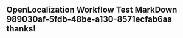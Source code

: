 <properties
ms.topic="hero-topic"
ms.test1="hero-topic"
ms.test2="test"/>

## OpenLocalization Workflow Test MarkDown 989030af-5fdb-48be-a130-8571ecfab6aa thanks!
